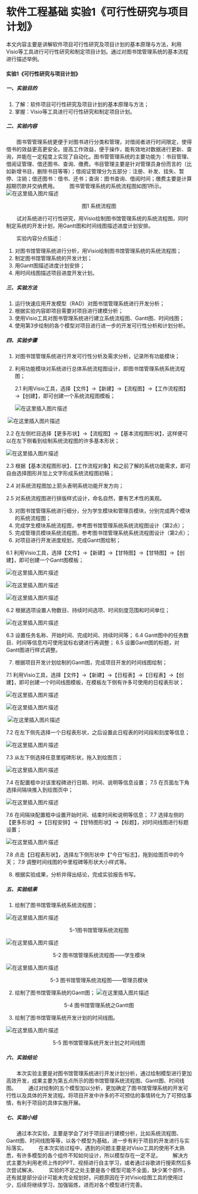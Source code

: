 # 软件工程基础 实验1《可行性研究与项目计划》


本文内容主要是讲解软件项目可行性研究及项目计划的基本原理与方法，利用Visio等工具进行可行性研究和制定项目计划。通过对图书馆管理系统的基本流程进行描述举例。

<!--more-->

#### 实验1《可行性研究与项目计划》

##### 一、实验目的
1. 了解：软件项目可行性研究及项目计划的基本原理与方法；
2. 掌握：Visio等工具进行可行性研究和制定项目计划。

##### 二、实验内容
&emsp;&emsp;图书管管理系统更便于对图书进行分类和管理，对借阅者进行时间限定，使得借书的效益更高更安全。提高工作效益，便于操作，能有效地对数据进行更新、查询，并能在一定程度上实现了自动化。图书管管理系统的主要功能为：书目管理、借阅证管理、借还图书、查询、缴费。书目管理主要是针对管理员身份而言的（比如新增书目，删除书目等等）；借阅证管理分为五部分：注册、补发、挂失、暂停、注销；借还图书：借书、还书；查询：图书查询、借阅时间；缴费主要是计算超期罚款并交纳费用。
&emsp;&emsp;图书管管理系统的系统流程图如图1所示。
![在这里插入图片描述](https://raw.githubusercontent.com/summer2zz/pictures/master/blogs/20210410212618.png)

<center>图1 系统流程图</center>

&emsp;&emsp;试对系统进行可行性研究，用Visio绘制图书馆管理系统的系统流程图，同时制定系统的开发计划，用Gantt图和时间线图描述进度计划安排。

&emsp;&emsp;实验内容分点描述：
1. 对图书馆管理系统进行分析，用Visio绘制图书馆管理系统的系统流程图；
2. 制定图书馆管理系统的开发计划；
3. 用Gantt图描述进度计划安排；
4. 用时间线图描述项目进度开发计划。

##### 三、实验方法
1. 运行快速应用开发模型（RAD）对图书馆管理系统进行开发分析；
2. 根据实验内容即项目需要对项目进行建模分析；
3. 使用Visio工具对图书管理系统进行建立系统流程图、Gantt图、时间线图；
4. 使用第3步绘制的各个模型对项目进行进一步的开发可行性分析和计划分析。

##### 四、实验步骤
1. 对图书馆管理系统进行开发可行性分析及需求分析，记录所有功能模块；

2. 利用功能模块对系统进行总体系统流程图设计，即图书馆管理系统系统流程图；

   2.1 利用Visio工具，选择【文件】→【新建】→【流程图】→【工作流程图】→【创建】，即可创建一个系统流程图模板；
   
   ![在这里插入图片描述](https://raw.githubusercontent.com/summer2zz/pictures/master/blogs/20210410212628.png)   

​     ![在这里插入图片描述](https://raw.githubusercontent.com/summer2zz/pictures/master/blogs/20210410212638.png)

2.2 在左侧栏目选择【更多形状】→【流程图】→【基本流程图形状】，这样便可以在左下侧看到绘制系统流程图的许多基本形状；

![在这里插入图片描述](https://raw.githubusercontent.com/summer2zz/pictures/master/blogs/20210410212649.png)

2.3 根据【基本流程图形状】、【工作流程对象】和之前了解的系统功能需求，即可自由选择图形并加上文字形成系统流程图初稿；

2.4 对系统流程图加上箭头表明系统功能开发方向；

2.5 对系统流程图进行排版样式设计，命名自然，要有艺术性的美观。

3. 对图书馆管理系统进行细分，分为学生模块和管理员模块，分别完成两个模块的系统流程图；
4. 完成学生模块系统流程图，参考图书馆管理系统系统流程图设计（第2点）；
5. 完成管理员模块系统流程图，参考图书馆管理系统系统流程图设计（第2点）；
6. 对项目进行开发进度规划，完成Gantt图绘制；

6.1 利用Visio工具，选择【文件】→【新建】→【甘特图】→【甘特图】→【创建】，即可创建一个Gantt图模板；

![在这里插入图片描述](https://raw.githubusercontent.com/summer2zz/pictures/master/blogs/20210410212708.png)

![在这里插入图片描述](https://raw.githubusercontent.com/summer2zz/pictures/master/blogs/20210410213125.png)

![在这里插入图片描述](https://raw.githubusercontent.com/summer2zz/pictures/master/blogs/20210410213144.png)

6.2 根据选项设置人物数目、持续时间选项、时间刻度范围和时间单位；

![在这里插入图片描述](https://raw.githubusercontent.com/summer2zz/pictures/master/blogs/20210410213156.png)

6.3 设置任务名称、开始时间、完成时间、持续时间等；
6.4  Gantt图中的任务数目、时间等信息均可使用鼠标右键进行再调整；
6.5 设置Gantt图的标题，对Gantt图进行样式调整。

7. 根据项目开发计划绘制的Gantt图，完成项目开发的时间线图绘制；

7.1 利用Visio工具，选择【文件】→【新建】→【日程表】→【日程表】→【创建】，即可创建一个时间线图模板，在模板左下侧有许多可使用的日程表形状；

![在这里插入图片描述](https://raw.githubusercontent.com/summer2zz/pictures/master/blogs/20210410212722.png)

![在这里插入图片描述](https://raw.githubusercontent.com/summer2zz/pictures/master/blogs/20210410212729.png)

​    ![在这里插入图片描述](https://raw.githubusercontent.com/summer2zz/pictures/master/blogs/20210410212733.png)  



7.2 在左下侧先选择一个日程表形状，之后设置此日程表的时间段和刻度等信息；

![在这里插入图片描述](https://raw.githubusercontent.com/summer2zz/pictures/master/blogs/20210411082537.png) 

7.3 从左下侧选择任意里程碑形状，拖入到绘图页；

![在这里插入图片描述](https://raw.githubusercontent.com/summer2zz/pictures/master/blogs/20210411082554.png)

7.4 在配置框中对该里程碑进行日期、时间、说明等信息设置；
7.5 在页面左下角选择间隔块推入到绘图页中；

![在这里插入图片描述](https://raw.githubusercontent.com/summer2zz/pictures/master/blogs/20210411082605.png)

7.6 在间隔块配置框中设置开始时间、结束时间和说明等信息；
7.7 选择左侧的【更多形状】→【日程安排】→【甘特图形状】→【标题】，对时间线图进行标题设置；

![在这里插入图片描述](https://raw.githubusercontent.com/summer2zz/pictures/master/blogs/20210411082613.png)

7.8 点击【日程表形状】，选择左下侧形状中【“今日”标志】，拖到绘图页中的今天；
7.9 调整时间线图的中里程碑等形状大小样式等。

8. 根据实验成果，分析并得出结论，完成实验报告书写。

##### 五、实验结果
1. 绘制了图书馆管理系统系统流程图；

![在这里插入图片描述](https://raw.githubusercontent.com/summer2zz/pictures/master/blogs/20210411082623.png)
<center>5-1图书馆管理系统流程图</center>

![在这里插入图片描述](https://raw.githubusercontent.com/summer2zz/pictures/master/blogs/20210411082704.png)
<center>5-2 图书馆管理系统流程图——学生模块</center>

![在这里插入图片描述](https://raw.githubusercontent.com/summer2zz/pictures/master/blogs/20210411082714.png)
<center>5-3 图书馆管理系统流程图——管理员模块</center>

2. 绘制了图书馆管理系统的Gantt图；
![在这里插入图片描述](https://raw.githubusercontent.com/summer2zz/pictures/master/blogs/20210410212804.png)
<center>5-4 图书馆管理系统之Gantt图</center>

3. 绘制了图书馆管理系统开发计划的时间线图。

  ![在这里插入图片描述](https://raw.githubusercontent.com/summer2zz/pictures/master/blogs/20210410212548.png)
<center>5-5 图书馆管理系统开发计划之时间线图</center>

##### 六、实验结论
&emsp;&emsp;本次实验主要是对图书馆管理系统进行开发计划分析，通过绘制模型进行更加高效开发，成果主要为第五点所示的图书馆管理系统流程图、Gantt图、时间线图。
&emsp;&emsp;通过对绘制的五个模型加以分析，更加确定了图书馆管理系统的开发可行性以及具体的开发流程。将项目开发中许多的不可预估的事情转化为了可预估事情，有利于项目的具体实施开展。

##### 七、实验小结
&emsp;&emsp;通过本次实验，主要是学会了对于项目进行建模分析，比如系统流程图、Gantt图、时间线图等等，以各个模型为基础，进一步有利于项目的开发进行与实际落实。
&emsp;&emsp;在本次实验过程中，遇到的问题主要是对Visio工具的使用不太熟悉，有许多模型的各个组件不知如何设计，所以模型存在一定不足。
&emsp;&emsp;解决方式主要为利用老师上传的PPT、视频进行自主学习，或者通过谷歌进行搜索然后多次尝试解决、
&emsp;&emsp;实验的不足之处主要是各个模型可能不全面，缺少某个部件，还有就是部分设计可能未完全规划好。问题原因在于对Visio绘图工具的使用过少，后续将继续学习，加强锻炼，进而对各个模型进行完善。


